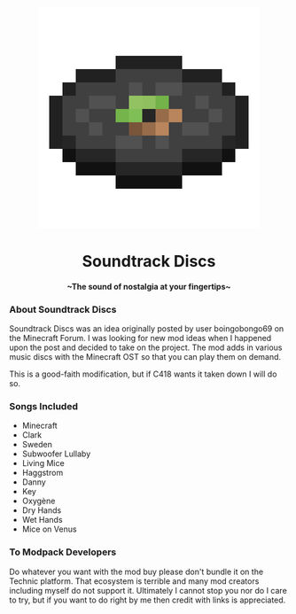 <p align="center">
  <img src="https://github.com/thenamesnano/Soundtrack-Discs/blob/forge-1.18/src/main/resources/icon.png"/>
</p>
<h1 align="center">Soundtrack Discs</h1>
<h4 align="center">~The sound of nostalgia at your fingertips~</h4>
<div></div>

<h3>About Soundtrack Discs</h3>
<p>Soundtrack Discs was an idea originally posted by user boingobongo69 on the Minecraft Forum.
I was looking for new mod ideas when I happened upon the post and decided to take on the project.
The mod adds in various music discs with the Minecraft OST so that you can play them on demand.</p>
<p>This is a good-faith modification, but if C418 wants it taken down I will do so.</p>

<h3>Songs Included</h3>
<ul>
<li>Minecraft</li>
<li>Clark</li>
<li>Sweden</li>
<li>Subwoofer Lullaby</li>
<li>Living Mice</li>
<li>Haggstrom</li>
<li>Danny</li>
<li>Key</li>
<li>Oxygène</li>
<li>Dry Hands</li>
<li>Wet Hands</li>
<li>Mice on Venus</li>
</ul>

<h3>To Modpack Developers</h3>
<p>Do whatever you want with the mod buy please don't bundle it on the Technic platform.
That ecosystem is terrible and many mod creators including myself do not support it.
Ultimately I cannot stop you nor do I care to try, but if you want to do right by me then credit with links is appreciated.</p>

